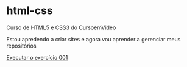 # html-css
 Curso de HTML5 e CSS3 do CursoemVideo

 Estou apredendo a criar sites e agora vou aprender a gerenciar meus repositórios

 <a href="https://alan-andr.github.io/html-css/exercicios/ex001/index.html">Executar o exercício 001</a>

